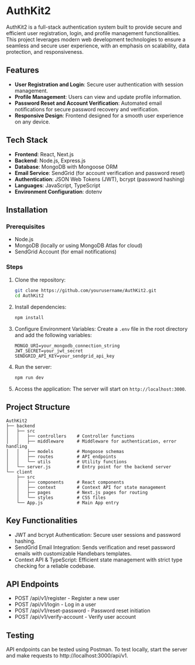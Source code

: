 # AuthKit2

AuthKit2 is a full-stack authentication system built to provide secure and efficient user registration, login, and profile management functionalities. This project leverages modern web development technologies to ensure a seamless and secure user experience, with an emphasis on scalability, data protection, and responsiveness.

## Features

- **User Registration and Login**: Secure user authentication with session management.
- **Profile Management**: Users can view and update profile information.
- **Password Reset and Account Verification**: Automated email notifications for secure password recovery and verification.
- **Responsive Design**: Frontend designed for a smooth user experience on any device.

## Tech Stack

- **Frontend**: React, Next.js
- **Backend**: Node.js, Express.js
- **Database**: MongoDB with Mongoose ORM
- **Email Service**: SendGrid (for account verification and password reset)
- **Authentication**: JSON Web Tokens (JWT), bcrypt (password hashing)
- **Languages**: JavaScript, TypeScript
- **Environment Configuration**: dotenv

## Installation

### Prerequisites

- Node.js
- MongoDB (locally or using MongoDB Atlas for cloud)
- SendGrid Account (for email notifications)

### Steps

1. Clone the repository:

    ```bash
    git clone https://github.com/yourusername/AuthKit2.git
    cd AuthKit2
    ```

2. Install dependencies:

    ```bash
    npm install
    ```

3. Configure Environment Variables: Create a `.env` file in the root directory and add the following variables:

    ```plaintext
    MONGO_URI=your_mongodb_connection_string
    JWT_SECRET=your_jwt_secret
    SENDGRID_API_KEY=your_sendgrid_api_key
    ```

4. Run the server:

    ```bash
    npm run dev
    ```

5. Access the application: The server will start on `http://localhost:3000`.

## Project Structure

```plaintext
AuthKit2
├── backend
│   ├── src
│   │   ├── controllers    # Controller functions
│   │   ├── middleware     # Middleware for authentication, error handling
│   │   ├── models         # Mongoose schemas
│   │   ├── routes         # API endpoints
│   │   └── utils          # Utility functions
│   └── server.js          # Entry point for the backend server
└── client
    ├── src
    │   ├── components     # React components
    │   ├── context        # Context API for state management
    │   ├── pages          # Next.js pages for routing
    │   └── styles         # CSS files
    └── App.js             # Main App entry
```


## Key Functionalities

- JWT and bcrypt Authentication: Secure user sessions and password hashing.
- SendGrid Email Integration: Sends verification and reset password emails with customizable Handlebars templates.
- Context API & TypeScript: Efficient state management with strict type checking for a reliable codebase.


## API Endpoints

- POST /api/v1/register - Register a new user
- POST /api/v1/login - Log in a user
- POST /api/v1/reset-password - Password reset initiation
- POST /api/v1/verify-account - Verify user account


## Testing

API endpoints can be tested using Postman. To test locally, start the server and make requests to http://localhost:3000/api/v1.
